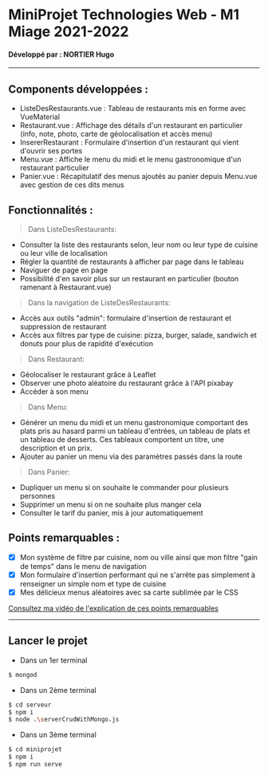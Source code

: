 # MiniProjet Technologies Web - M1 Miage 2021-2022 

#### Développé par : NORTIER Hugo

------------

## Components développées :

- ListeDesRestaurants.vue : Tableau de restaurants mis en forme avec VueMaterial
- Restaurant.vue : Affichage des détails d'un restaurant en particulier (info, note, photo, carte de géolocalisation et accès menu)
- InsererRestaurant : Formulaire d'insertion d'un restaurant qui vient d'ouvrir ses portes
- Menu.vue : Affiche le menu du midi et le menu gastronomique d'un restaurant particulier
- Panier.vue : Récapitulatif des menus ajoutés au panier depuis Menu.vue avec gestion de ces dits menus

## Fonctionnalités :

> Dans ListeDesRestaurants:
- Consulter la liste des restaurants selon, leur nom ou leur type de cuisine ou leur ville de localisation
- Régler la quantité de restaurants à afficher par page dans le tableau
- Naviguer de page en page
- Possibilité d'en savoir plus sur un restaurant en particulier (bouton ramenant à Restaurant.vue)

> Dans la navigation  de ListeDesRestaurants:
- Accès aux outils "admin": formulaire d'insertion de restaurant et suppression de restaurant
- Accès aux filtres par type de cuisine: pizza, burger, salade, sandwich et donuts pour plus de rapidité d'exécution

> Dans Restaurant:
- Géolocaliser le restaurant grâce à Leaflet 
- Observer une photo aléatoire du restaurant grâce à l'API pixabay
- Accéder à son menu

> Dans Menu:
- Générer un menu du midi et un menu gastronomique comportant des plats pris au hasard parmi un tableau d'entrées, un tableau de plats et un tableau de desserts. Ces tableaux comportent un titre, une description et un prix.  
- Ajouter au panier un menu via des paramètres passés dans la route

> Dans Panier:
- Dupliquer un menu si on souhaite le commander pour plusieurs personnes
- Supprimer un menu si on ne souhaite plus manger cela
- Consulter le tarif du panier, mis à jour automatiquement

## Points remarquables :
- [x] Mon système de filtre par cuisine, nom ou ville ainsi que mon filtre "gain de temps" dans le menu de navigation  
- [x] Mon formulaire d'insertion performant qui ne s'arrête pas simplement à renseigner un simple nom et type de cuisine
- [x] Mes délicieux menus aléatoires avec sa carte sublimée par le CSS

<u>Consultez ma [vidéo de l'explication de ces points remarquables](https://www.youtube.com/watch?v)</u>

------------


## Lancer le projet
- Dans un 1er terminal
```bash
$ mongod
```
- Dans un 2ème terminal
```bash
$ cd serveur
$ npm i
$ node .\serverCrudWithMongo.js
```
- Dans un 3ème terminal
```bash
$ cd miniprojet
$ npm i
$ npm run serve
```
